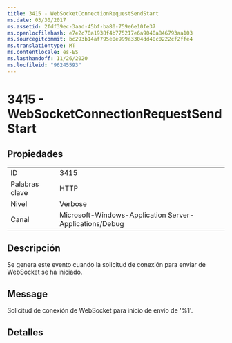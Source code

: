 ```yaml
---
title: 3415 - WebSocketConnectionRequestSendStart
ms.date: 03/30/2017
ms.assetid: 2fdf39ec-3aad-45bf-ba80-759e6e10fe37
ms.openlocfilehash: e7e2c70a1938f4b775217e6a9040a846793aa103
ms.sourcegitcommit: bc293b14af795e0e999e3304dd40c0222cf2ffe4
ms.translationtype: MT
ms.contentlocale: es-ES
ms.lasthandoff: 11/26/2020
ms.locfileid: "96245593"
---
```

# <a name="3415---websocketconnectionrequestsendstart"></a>3415 - WebSocketConnectionRequestSendStart

## <a name="properties"></a>Propiedades  
  
|||  
|-|-|  
|ID|3415|  
|Palabras clave|HTTP|  
|Nivel|Verbose|  
|Canal|Microsoft-Windows-Application Server-Applications/Debug|  
  
## <a name="description"></a>Descripción  

 Se genera este evento cuando la solicitud de conexión para enviar de WebSocket se ha iniciado.  
  
## <a name="message"></a>Message  

 Solicitud de conexión de WebSocket para inicio de envío de '%1'.  
  
## <a name="details"></a>Detalles
